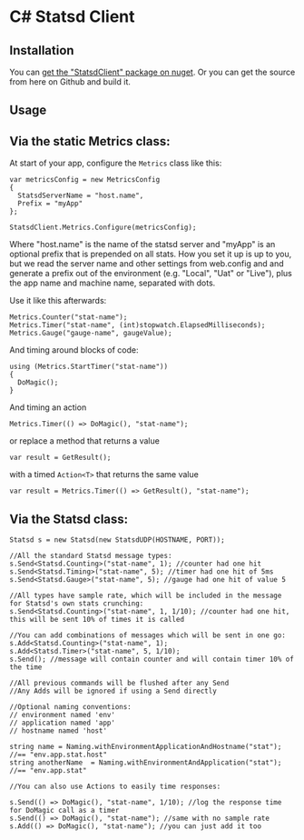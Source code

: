 C# Statsd Client
================

Installation
------------

You can [get the "StatsdClient" package on nuget](http://nuget.org/packages/StatsdClient).
Or you can get the source from here on Github and build it.

Usage
------

Via the static Metrics class:
-----------------------------

At start of your app, configure the `Metrics` class like this:

    var metricsConfig = new MetricsConfig
    {
      StatsdServerName = "host.name",
      Prefix = "myApp"
    };
    
    StatsdClient.Metrics.Configure(metricsConfig);
		
Where "host.name" is the name of the statsd server and "myApp" is an optional prefix that is prepended on all stats. How you set it up is up to you, but we read the server name and other settings from web.config and and generate a prefix out of the environment (e.g. "Local", "Uat" or "Live"), plus the app name and machine name, separated with dots. 

Use it like this afterwards:

    Metrics.Counter("stat-name");
    Metrics.Timer("stat-name", (int)stopwatch.ElapsedMilliseconds);
    Metrics.Gauge("gauge-name", gaugeValue);
  
 And timing around blocks of code:
 
    using (Metrics.StartTimer("stat-name"))
    {
      DoMagic();
    }
	
And timing an action

    Metrics.Timer(() => DoMagic(), "stat-name");

or replace a method that returns a value

    var result = GetResult();

with a timed `Action<T>` that returns the same value

    var result = Metrics.Timer(() => GetResult(), "stat-name"); 

Via the Statsd class:
---------------------

    Statsd s = new Statsd(new StatsdUDP(HOSTNAME, PORT));

    //All the standard Statsd message types:
    s.Send<Statsd.Counting>("stat-name", 1); //counter had one hit
    s.Send<Statsd.Timing>("stat-name", 5); //timer had one hit of 5ms
    s.Send<Statsd.Gauge>("stat-name", 5); //gauge had one hit of value 5
    
    //All types have sample rate, which will be included in the message for Statsd's own stats crunching:
    s.Send<Statsd.Counting>("stat-name", 1, 1/10); //counter had one hit, this will be sent 10% of times it is called

    //You can add combinations of messages which will be sent in one go:
    s.Add<Statsd.Counting>("stat-name", 1);
    s.Add<Statsd.Timer>("stat-name", 5, 1/10);
    s.Send(); //message will contain counter and will contain timer 10% of the time
    
    //All previous commands will be flushed after any Send
    //Any Adds will be ignored if using a Send directly
    
    //Optional naming conventions:
    // environment named 'env'
    // application named 'app'
    // hostname named 'host'

    string name = Naming.withEnvironmentApplicationAndHostname("stat"); //== "env.app.stat.host"
    string anotherName  = Naming.withEnvironmentAndApplication("stat"); //== "env.app.stat"

    //You can also use Actions to easily time responses:

    s.Send(() => DoMagic(), "stat-name", 1/10); //log the response time for DoMagic call as a timer
    s.Send(() => DoMagic(), "stat-name"); //same with no sample rate
    s.Add(() => DoMagic(), "stat-name"); //you can just add it too

